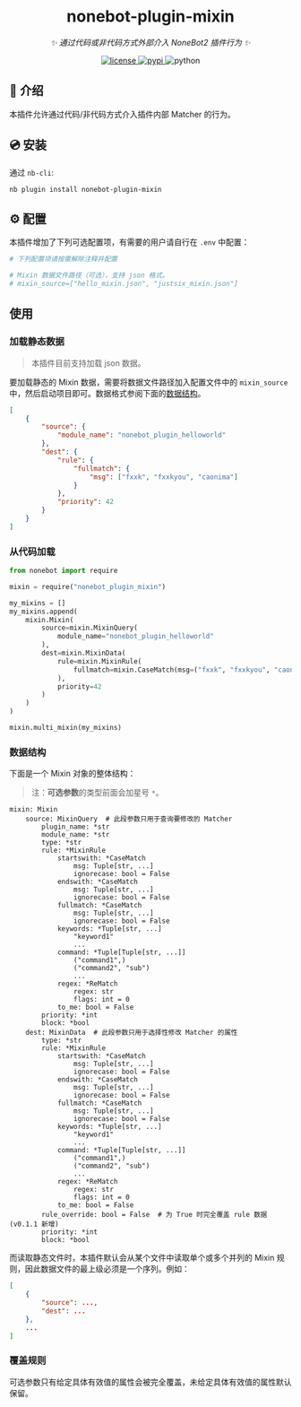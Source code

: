 <div align="center">

# nonebot-plugin-mixin

_✨ 通过代码或非代码方式外部介入 NoneBot2 插件行为 ✨_

<a href="./LICENSE">
    <img src="https://img.shields.io/github/license/NCBM/nonebot-plugin-mixin.svg" alt="license">
</a>
<a href="https://pypi.python.org/pypi/nonebot-plugin-mixin">
    <img src="https://img.shields.io/pypi/v/nonebot-plugin-mixin.svg" alt="pypi">
</a>
<img src="https://img.shields.io/badge/python-3.8+-blue.svg" alt="python">

</div>

## 📖 介绍

本插件允许通过代码/非代码方式介入插件内部 Matcher 的行为。

## 💿 安装

通过 `nb-cli`:

```console
nb plugin install nonebot-plugin-mixin
```

## ⚙️ 配置

本插件增加了下列可选配置项，有需要的用户请自行在 `.env` 中配置：

```python
# 下列配置项请按需解除注释并配置

# Mixin 数据文件路径（可选），支持 json 格式。
# mixin_source=["hello_mixin.json", "justsix_mixin.json"]
```

## 使用

### 加载静态数据

> 本插件目前支持加载 json 数据。

要加载静态的 Mixin 数据，需要将数据文件路径加入配置文件中的 `mixin_source` 中，然后启动项目即可。数据格式参阅下面的[数据结构](#数据结构)。

```json
[
    {
        "source": {
            "module_name": "nonebot_plugin_helloworld"
        },
        "dest": {
            "rule": {
                "fullmatch": {
                    "msg": ["fxxk", "fxxkyou", "caonima"]
                }
            },
            "priority": 42
        }
    }
]
```

### 从代码加载

```python
from nonebot import require

mixin = require("nonebot_plugin_mixin")

my_mixins = []
my_mixins.append(
    mixin.Mixin(
        source=mixin.MixinQuery(
            module_name="nonebot_plugin_helloworld"
        ),
        dest=mixin.MixinData(
            rule=mixin.MixinRule(
                fullmatch=mixin.CaseMatch(msg=("fxxk", "fxxkyou", "caonima"))
            ),
            priority=42
        )
    )
)

mixin.multi_mixin(my_mixins)
```

### 数据结构

下面是一个 Mixin 对象的整体结构：

> 注：**可选参数**的类型前面会加星号 `*`。

```text
mixin: Mixin
    source: MixinQuery  # 此段参数只用于查询要修改的 Matcher
        plugin_name: *str
        module_name: *str
        type: *str
        rule: *MixinRule
            startswith: *CaseMatch
                msg: Tuple[str, ...]
                ignorecase: bool = False
            endswith: *CaseMatch
                msg: Tuple[str, ...]
                ignorecase: bool = False
            fullmatch: *CaseMatch
                msg: Tuple[str, ...]
                ignorecase: bool = False
            keywords: *Tuple[str, ...]
                "keyword1"
                ...
            command: *Tuple[Tuple[str, ...]]
                ("command1",)
                ("command2", "sub")
                ...
            regex: *ReMatch
                regex: str
                flags: int = 0
            to_me: bool = False
        priority: *int
        block: *bool
    dest: MixinData  # 此段参数只用于选择性修改 Matcher 的属性
        type: *str
        rule: *MixinRule
            startswith: *CaseMatch
                msg: Tuple[str, ...]
                ignorecase: bool = False
            endswith: *CaseMatch
                msg: Tuple[str, ...]
                ignorecase: bool = False
            fullmatch: *CaseMatch
                msg: Tuple[str, ...]
                ignorecase: bool = False
            keywords: *Tuple[str, ...]
                "keyword1"
                ...
            command: *Tuple[Tuple[str, ...]]
                ("command1",)
                ("command2", "sub")
                ...
            regex: *ReMatch
                regex: str
                flags: int = 0
            to_me: bool = False
        rule_override: bool = False  # 为 True 时完全覆盖 rule 数据 (v0.1.1 新增)
        priority: *int
        block: *bool
```

而读取静态文件时，本插件默认会从某个文件中读取单个或多个并列的 Mixin 规则，因此数据文件的最上级必须是一个序列。例如：

```json
[
    {
        "source": ...,
        "dest": ...
    },
    ...
]
```

### 覆盖规则

可选参数只有给定具体有效值的属性会被完全覆盖，未给定具体有效值的属性默认保留。
